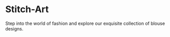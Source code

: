 
# Stitch-Art
Step into the world of fashion and explore our exquisite collection of blouse designs.

